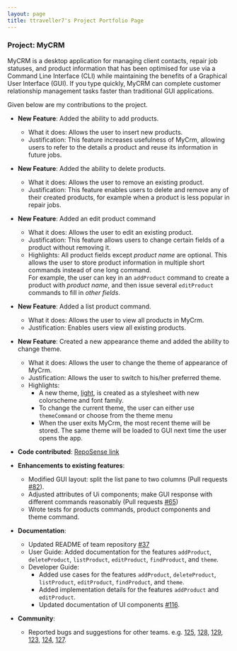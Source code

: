 ```yaml
---
layout: page
title: ttraveller7's Project Portfolio Page
---
```


### Project: MyCRM

MyCRM is a desktop application for managing client contacts, repair job statuses, and product information that has been optimised for use via a Command Line Interface (CLI) while maintaining the benefits of a Graphical User Interface (GUI). If you type quickly, MyCRM can complete customer relationship management tasks faster than traditional GUI applications.

Given below are my contributions to the project.

* **New Feature**: Added the ability to add products.
    * What it does: Allows the user to insert new products.
    * Justification: This feature increases usefulness of MyCrm, allowing users to refer to the details a product and 
      reuse its information in future jobs.


* **New Feature**: Added the ability to delete products.
    * What it does: Allows the user to remove an existing product.
    * Justification: This feature enables users to delete and remove any of their created products, for example when
      a product is less popular in repair jobs.


* **New Feature**: Added an edit product command
    * What it does: Allows the user to edit an existing product.
    * Justification: This feature allows users to change certain fields of a product without removing it.
    * Highlights: All product fields except *product name* are optional. This allows the user to store product information 
      in multiple short commands instead of one long command. <br>For example, the user can key in an `addProduct` command to 
      create a product with *product name*, and then issue several `editProduct` commands to fill in *other fields*.


* **New Feature**: Added a list product command.
    * What it does: Allows the user to view all products in MyCrm.
    * Justification: Enables users view all existing products.


* **New Feature**: Created a new appearance theme and added the ability to change theme.
    * What it does: Allows the user to change the theme of appearance of MyCrm.
    * Justification: Allows the user to switch to his/her preferred theme.
    * Highlights: 
      * A new theme, [light](https://github.com/AY2122S1-CS2103-T14-3/tp/blob/master/src/main/resources/view/LightTheme.css), 
      is created as a stylesheet with new colorscheme and font family. 
      * To change the current theme, the user can either use `themeCommand` or choose from the theme menu
      * When the user exits MyCrm, the most recent theme will be stored. The same theme will be loaded to GUI next time 
        the user opens the app.
    

* **Code contributed**: [RepoSense link](https://nus-cs2103-ay2122s1.github.io/tp-dashboard/?search=&sort=groupTitle&sortWithin=title&timeframe=commit&mergegroup=&groupSelect=groupByRepos&breakdown=true&checkedFileTypes=docs~functional-code~test-code~other&since=2021-09-17&tabOpen=true&tabAuthor=TTraveller7&tabRepo=AY2122S1-CS2103-T14-3%2Ftp%5Bmaster%5D&authorshipIsMergeGroup=false&authorshipFileTypes=docs~functional-code~test-code~other&authorshipIsBinaryFileTypeChecked=false&tabType=authorship)


* **Enhancements to existing features**:
    * Modified GUI layout: split the list pane to two columns (Pull requests
      [#82](https://github.com/AY2122S1-CS2103-T14-3/tp/pull/82)).
    * Adjusted attributes of Ui components; make GUI response with different commands reasonably (Pull requests 
      [#65](https://github.com/AY2122S1-CS2103-T14-3/tp/pull/65))
    * Wrote tests for products commands, product components and theme command.


* **Documentation**:
    * Updated README of team repository [#37](https://github.com/AY2122S1-CS2103-T14-3/tp/pull/37) 
    * User Guide: Added documentation for the features `addProduct`, `deleteProduct`, `listProduct`, `editProduct`,
          `findProduct`, and `theme`.
    * Developer Guide:
        * Added use cases for the features `addProduct`, `deleteProduct`, `listProduct`, `editProduct`,
          `findProduct`, and `theme`.
        * Added implementation details for the features `addProduct` and `editProduct`.
        * Updated documentation of UI components [#116](https://github.com/AY2122S1-CS2103-T14-3/tp/pull/116).


* **Community**:
    * Reported bugs and suggestions for other teams. e.g.
      [125](https://github.com/AY2122S1-CS2103T-T17-4/tp/issues/125), [128](https://github.com/AY2122S1-CS2103T-T17-4/tp/issues/128),
      [129](https://github.com/AY2122S1-CS2103T-T17-4/tp/issues/129), [123](https://github.com/AY2122S1-CS2103T-T17-4/tp/issues/123),
      [124](https://github.com/AY2122S1-CS2103T-T17-4/tp/issues/124), [127](https://github.com/AY2122S1-CS2103T-T17-4/tp/issues/127).
